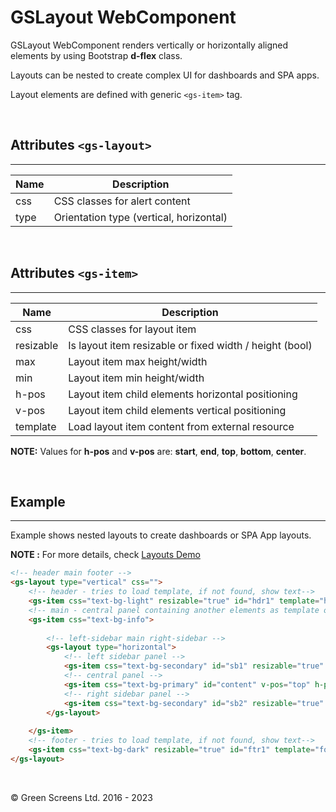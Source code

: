 # GSLayout WebComponent
 
GSLayout WebComponent renders vertically or horizontally aligned elements by using Bootstrap **d-flex** class.
 
Layouts can be nested to create complex UI for dashboards and SPA apps.
 
Layout elements are defined with generic ```<gs-item>``` tag.
 
<br>
 
## Attributes ```<gs-layout>```
---
 
| Name               | Description                                              |
|--------------------|----------------------------------------------------------|
| css                | CSS classes for alert content                            |
| type               | Orientation type (vertical, horizontal)                  |
 
<br>
 
## Attributes ```<gs-item>```
---
 
| Name               | Description                                              |
|--------------------|----------------------------------------------------------|
| css                | CSS classes for layout item                              |
| resizable          | Is layout item resizable or fixed width / height (bool)  |
| max                | Layout item max height/width                             |
| min                | Layout item min height/width                             |
| h-pos              | Layout item child elements horizontal positioning        |
| v-pos              | Layout item child elements vertical positioning          |
| template           | Load layout item content from external resource          |
 
**NOTE:**
Values for **h-pos** and **v-pos** are: **start**, **end**, **top**, **bottom**, **center**.
 
<br>
 
## Example
---
 
Example shows nested layouts to create dashboards or SPA App layouts.
 
**NOTE :**
For more details, check [Layouts Demo](../../demos/layouts/)
 
```html
<!-- header main footer -->
<gs-layout type="vertical" css="">
    <!-- header - tries to load template, if not found, show text-->
    <gs-item css="text-bg-light" resizable="true" id="hdr1" template="head" v-pos="center" h-pos="center" min="5">header</gs-item>
    <!-- main - central panel containing another elements as template or child components  -->
    <gs-item css="text-bg-info">
 
        <!-- left-sidebar main right-sidebar -->
        <gs-layout type="horizontal">
            <!-- left sidebar panel -->
            <gs-item css="text-bg-secondary" id="sb1" resizable="true" min="60" max="280" template="">left-sidebar</gs-item>
            <!-- central panel -->
            <gs-item css="text-bg-primary" id="content" v-pos="top" h-pos="center">centered data</gs-item>
            <!-- right sidebar panel -->
            <gs-item css="text-bg-secondary" id="sb2" resizable="true" min="60" max="280" template="" v-pos="top" h-pos="end">right-sidebar</gs-item>
        </gs-layout>
       
    </gs-item>
    <!-- footer - tries to load template, if not found, show text-->
    <gs-item css="text-bg-dark" resizable="true" id="ftr1" template="foot" v-pos="center" h-pos="center" min="5">footer</gs-item>
</gs-layout>
```

<br>

&copy; Green Screens Ltd. 2016 - 2023
